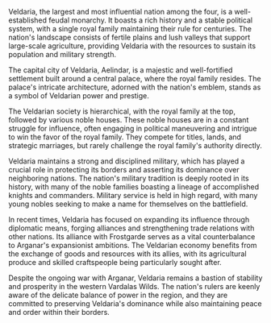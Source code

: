 Veldaria, the largest and most influential nation among the four, is a well-established feudal monarchy. It boasts a rich history and a stable political system, with a single royal family maintaining their rule for centuries. The nation's landscape consists of fertile plains and lush valleys that support large-scale agriculture, providing Veldaria with the resources to sustain its population and military strength.

The capital city of Veldaria, Aelindar, is a majestic and well-fortified settlement built around a central palace, where the royal family resides. The palace's intricate architecture, adorned with the nation's emblem, stands as a symbol of Veldarian power and prestige.

The Veldarian society is hierarchical, with the royal family at the top, followed by various noble houses. These noble houses are in a constant struggle for influence, often engaging in political maneuvering and intrigue to win the favor of the royal family. They compete for titles, lands, and strategic marriages, but rarely challenge the royal family's authority directly.

Veldaria maintains a strong and disciplined military, which has played a crucial role in protecting its borders and asserting its dominance over neighboring nations. The nation's military tradition is deeply rooted in its history, with many of the noble families boasting a lineage of accomplished knights and commanders. Military service is held in high regard, with many young nobles seeking to make a name for themselves on the battlefield.

In recent times, Veldaria has focused on expanding its influence through diplomatic means, forging alliances and strengthening trade relations with other nations. Its alliance with Frostgarde serves as a vital counterbalance to Arganar's expansionist ambitions. The Veldarian economy benefits from the exchange of goods and resources with its allies, with its agricultural produce and skilled craftspeople being particularly sought after.

Despite the ongoing war with Arganar, Veldaria remains a bastion of stability and prosperity in the western Vardalas Wilds. The nation's rulers are keenly aware of the delicate balance of power in the region, and they are committed to preserving Veldaria's dominance while also maintaining peace and order within their borders.